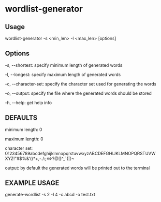 # wordlist-generator

## Usage
wordlist-generator -s <min_len> -l <max_len> [options]

## Options
-s, --shortest: specify minimum length of generated words

-l, --longest: specify maximum length of generated words

-c, --character-set: specify the character set used for generating the words

-o, --output: specify the file where the generated words should be stored

-h, --help: get help info

## DEFAULTS
minimum length: 0

maximum length: 0

character set: 0123456789abcdefghijklmnopqrstuvwxyzABCDEFGHIJKLMNOPQRSTUVWXYZ!"#$%&'()*+,-./:;<=>?@[\]^_`{|}~ 

output: by default the generated words will be printed out to the terminal

## EXAMPLE USAGE
generate-wordlist -s 2 -l 4 -c abcd -o test.txt
